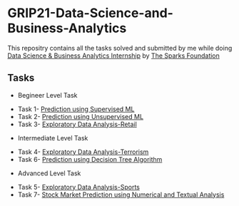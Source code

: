 # GRIP21-Data-Science-and-Business-Analytics
This repositry contains all the tasks solved and submitted by me while doing [Data Science & Business Analytics Internship](https://internship.thesparksfoundation.info/) by [The Sparks Foundation](https://www.thesparksfoundationsingapore.org/) 

## Tasks
* Begineer Level Task
- Task 1- [Prediction using Supervised ML](https://github.com/mihirkudale/GRIP21-Data-Science-and-Business-Analytics/tree/main/Begineer%20Level%20Task/Prediction%20using%20Supervised%20ML)
- Task 2- [Prediction using Unsupervised ML](https://github.com/mihirkudale/GRIP21-Data-Science-and-Business-Analytics/tree/main/Begineer%20Level%20Task/Prediction%20using%20Unsupervised%20ML)
- Task 3- [Exploratory Data Analysis-Retail](https://github.com/mihirkudale/GRIP21-Data-Science-and-Business-Analytics/tree/main/Begineer%20Level%20Task/Exploratory%20Data%20Analysis-Retail)
* Intermediate Level Task
- Task 4- [Exploratory Data Analysis-Terrorism](https://github.com/mihirkudale/GRIP21-Data-Science-and-Business-Analytics/tree/main/Intermediate%20Level%20Task/Exploratory%20Data%20Analysis-Terrorism)
- Task 6- [Prediction using Decision Tree Algorithm](https://github.com/mihirkudale/GRIP21-Data-Science-and-Business-Analytics/tree/main/Intermediate%20Level%20Task/Prediction%20using%20Decision%20Tree%20Algorithm)
* Advanced Level Task
- Task 5- [Exploratory Data Analysis-Sports](https://github.com/mihirkudale/GRIP21-Data-Science-and-Business-Analytics/tree/main/Advanced%20Level%20Task/Exploratory%20Data%20Analysis-Sports)
- Task 7- [Stock Market Prediction using Numerical and Textual Analysis](https://github.com/mihirkudale/GRIP21-Data-Science-and-Business-Analytics/tree/main/Advanced%20Level%20Task/Stock%20Market%20Prediction%20using%20Numerical%20and%20Textual%20Analysis)

